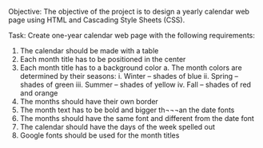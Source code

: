 Objective:
The objective of the project is to design a yearly calendar web page using HTML and Cascading Style Sheets (CSS). 

Task: 
Create one-year calendar web page with the following requirements:
1)	The calendar should be made with a table
2)	Each month title has to be positioned in the center
3)	Each month title has to a background color
   a.	The month colors are determined by their seasons:
      i.	Winter – shades of blue
     ii.	Spring – shades of green
    iii.	Summer – shades of yellow
     iv.	Fall – shades of red and orange
4)	The months should have their own border
5)	The month text has to be bold and bigger th¬¬¬an the date fonts
6)	The months should have the same font and different from the date font
7)	The calendar should have the days of the week spelled out
8)	Google fonts should be used for the month titles
 
